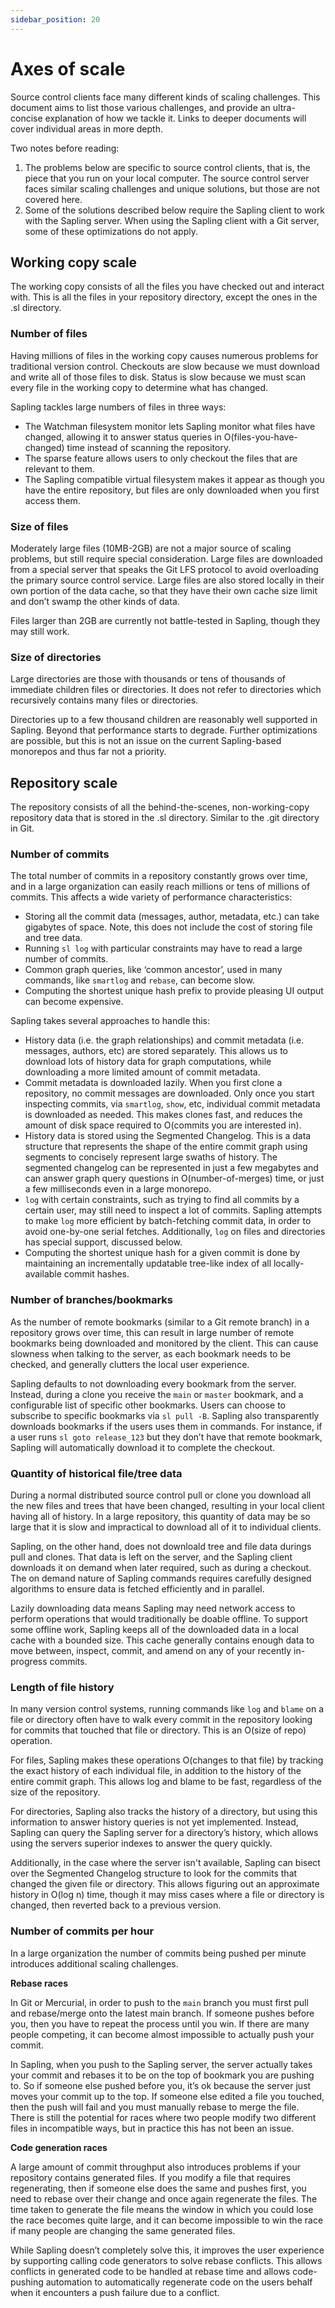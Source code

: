 ```yaml
---
sidebar_position: 20
---
```

# Axes of scale

Source control clients face many different kinds of scaling challenges.  This document aims to list those various challenges, and provide an ultra-concise explanation of how we tackle it.  Links to deeper documents will cover individual areas in more depth.

Two notes before reading:

1. The problems below are specific to source control clients, that is, the piece that you run on your local computer.  The source control server faces similar scaling challenges and unique solutions, but those are not covered here.
2. Some of the solutions described below require the Sapling client to work with the Sapling server.  When using the Sapling client with a Git server, some of these optimizations do not apply.

## Working copy scale

The working copy consists of all the files you have checked out and interact with.  This is all the files in your repository directory, except the ones in the .sl directory.

### Number of files

Having millions of files in the working copy causes numerous problems for traditional version control. Checkouts are slow because we must download and write all of those files to disk.  Status is slow because we must scan every file in the working copy to determine what has changed.

Sapling tackles large numbers of files in three ways:

* The Watchman filesystem monitor lets Sapling monitor what files have changed, allowing it to answer status queries in O(files-you-have-changed) time instead of scanning the repository.
* The sparse feature allows users to only checkout the files that are relevant to them.
* The Sapling compatible virtual filesystem makes it appear as though you have the entire repository, but files are only downloaded when you first access them.

### Size of files

Moderately large files (10MB-2GB) are not a major source of scaling problems, but still require special consideration.  Large files are downloaded from a special server that speaks the Git LFS protocol to avoid overloading the primary source control service.  Large files are also stored locally in their own portion of the data cache, so that they have their own cache size limit and don’t swamp the other kinds of data.

Files larger than 2GB are currently not battle-tested in Sapling, though they may still work.

### Size of directories

Large directories are those with thousands or tens of thousands of immediate children files or directories.  It does not refer to directories which recursively contains many files or directories.

Directories up to a few thousand children are reasonably well supported in Sapling. Beyond that performance starts to degrade.  Further optimizations are possible, but this is not an issue on the current Sapling-based monorepos and thus far not a priority.

## Repository scale

The repository consists of all the behind-the-scenes, non-working-copy repository data that is stored in the .sl directory. Similar to the .git directory in Git.

### Number of commits

The total number of commits in a repository constantly grows over time, and in a large organization can easily reach millions or tens of millions of commits.  This affects a wide variety of performance characteristics:

* Storing all the commit data (messages, author, metadata, etc.) can take gigabytes of space. Note, this does not include the cost of storing file and tree data.
* Running `sl log` with particular constraints may have to read a large number of commits.
* Common graph queries, like ‘common ancestor’, used in many commands, like `smartlog` and `rebase`, can become slow.
* Computing the shortest unique hash prefix to provide pleasing UI output can become expensive.

Sapling takes several approaches to handle this:

* History data (i.e. the graph relationships) and commit metadata (i.e. messages, authors, etc) are stored separately. This allows us to download lots of history data for graph computations, while downloading a more limited amount of commit metadata.
* Commit metadata is downloaded lazily. When you first clone a repository, no commit messages are downloaded. Only once you start inspecting commits, via `smartlog`, `show`, etc, individual commit metadata is downloaded as needed. This makes clones fast, and reduces the amount of disk space required to O(commits you are interested in).
* History data is stored using the Segmented Changelog. This is a data structure that represents the shape of the entire commit graph using segments to concisely represent large swaths of history.  The segmented changelog can be represented in just a few megabytes and can answer graph query questions in O(number-of-merges) time, or just a few milliseconds even in a large monorepo.
* `log` with certain constraints, such as trying to find all commits by a certain user, may still need to inspect a lot of commits.  Sapling attempts to make `log` more efficient by batch-fetching commit data, in order to avoid one-by-one serial fetches.  Additionally, `log` on files and directories has special support, discussed below.
* Computing the shortest unique hash for a given commit is done by maintaining an incrementally updatable tree-like index of all locally-available commit hashes.

### Number of branches/bookmarks

As the number of remote bookmarks (similar to a Git remote branch) in a repository grows over time, this can result in large number of remote bookmarks being downloaded and monitored by the client. This can cause slowness when talking to the server, as each bookmark needs to be checked, and generally clutters the local user experience.

Sapling defaults to not downloading every bookmark from the server. Instead, during a clone you receive the `main` or `master` bookmark, and a configurable list of specific other bookmarks.  Users can choose to subscribe to specific bookmarks via `sl pull -B`.  Sapling also transparently downloads bookmarks if the users uses them in commands. For instance, if a user runs `sl goto release_123` but they don’t have that remote bookmark, Sapling will automatically download it to complete the checkout.

### Quantity of historical file/tree data

During a normal distributed source control pull or clone you download all the new files and trees that have been changed, resulting in your local client having all of history. In a large repository, this quantity of data may be so large that it is slow and impractical to download all of it to individual clients.

Sapling, on the other hand, does not downloald tree and file data durings pull and clones. That data is left on the server, and the Sapling client downloads it on demand when later required, such as during a checkout.  The on demand nature of Sapling commands requires carefully designed algorithms to ensure data is fetched efficiently and in parallel.

Lazily downloading data means Sapling may need network access to perform operations that would traditionally be doable offline.  To support some offline work, Sapling keeps all of the downloaded data in a local cache with a bounded size.  This cache generally contains enough data to move between, inspect, commit, and amend on any of your recently in-progress commits.


### Length of file history

In many version control systems, running commands like `log` and `blame` on a file or directory often have to walk every commit in the repository looking for commits that touched that file or directory. This is an O(size of repo) operation.

For files, Sapling makes these operations O(changes to that file) by tracking the exact history of each individual file, in addition to the history of the entire commit graph.  This allows log and blame to be fast, regardless of the size of the repository.

For directories, Sapling also tracks the history of a directory, but using this information to answer history queries is not yet implemented. Instead, Sapling can query the Sapling server for a directory’s history, which allows using the servers superior indexes to answer the query quickly.

Additionally, in the case where the server isn't available, Sapling can bisect over the Segmented Changelog structure to look for the commits that changed the given file or directory. This allows figuring out an approximate history in O(log n) time, though it may miss cases where a file or directory is changed, then reverted back to a previous version.

### Number of commits per hour

In a large organization the number of commits being pushed per minute introduces additional scaling challenges.

**Rebase races**

In Git or Mercurial, in order to push to the `main` branch you must first pull and rebase/merge onto the latest main branch.  If someone pushes before you, then you have to repeat the process until you win. If there are many people competing, it can become almost impossible to actually push your commit.

In Sapling, when you push to the Sapling server, the server actually takes your commit and rebases it to be on the top of bookmark you are pushing to.  So if someone else pushed before you, it’s ok because the server just moves your commit up to the top.  If someone else edited a file you touched, then the push will fail and you must manually rebase to merge the file.  There is still the potential for races where two people modify two different files in incompatible ways, but in practice this has not been an issue.

**Code generation races**

A large amount of commit throughput also introduces problems if your repository contains generated files.  If you modify a file that requires regenerating, then if someone else does the same and pushes first, you need to rebase over their change and once again regenerate the files.  The time taken to generate the file means the window in which you could lose the race becomes quite large, and it can become impossible to win the race if many people are changing the same generated files.

While Sapling doesn’t completely solve this, it improves the user experience by supporting calling code generators to solve rebase conflicts.  This allows conflicts in generated code to be handled at rebase time and allows code-pushing automation to automatically regenerate code on the users behalf when it encounters a push failure due to a conflict.
